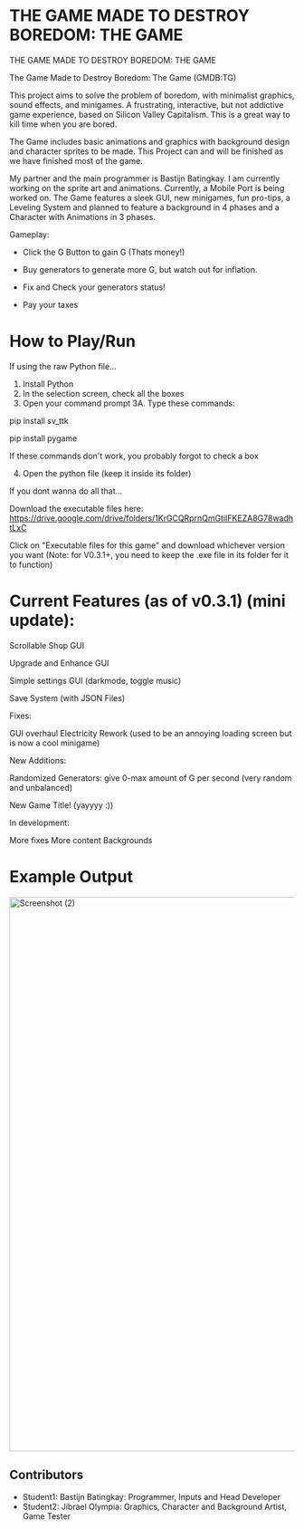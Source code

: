 # THE GAME MADE TO DESTROY BOREDOM: THE GAME

THE GAME MADE TO DESTROY BOREDOM: THE GAME

The Game Made to Destroy Boredom: The Game (GMDB:TG)


 

This project aims to solve the problem of boredom, with minimalist graphics, sound effects, and minigames. A frustrating, interactive, but not addictive game experience, based on Silicon Valley Capitalism. This is a great way to kill time when you are bored.



The Game includes basic animations and graphics with background design and character sprites to be made. This Project can and will be finished as we have finished most of the game.



My partner and the main programmer is Bastijn Batingkay. I am currently working on the sprite art and animations. Currently, a Mobile Port is being worked on. The Game features a sleek GUI, new minigames, fun pro-tips, a Leveling System and planned to feature a background in 4 phases and a Character with Animations in 3 phases.



 Gameplay:



- Click the G Button to gain G (Thats money!)



- Buy generators to generate more G, but watch out for inflation.



- Fix and Check your generators status!



- Pay your taxes

# How to Play/Run

If using the raw Python file...

1. Install Python
2. In the selection screen, check all the boxes
3. Open your command prompt
3A. Type these commands:

pip install sv_ttk

pip install pygame

If these commands don't work, you probably forgot to check a box

4. Open the python file (keep it inside its folder)


If you dont wanna do all that...


Download the executable files here:
https://drive.google.com/drive/folders/1KrGCQRprnQmGtiIFKEZA8G78wadhtLxC


Click on "Executable files for this game" and download whichever version you want
(Note: for V0.3.1+, you need to keep the .exe file in its folder for it to function)



# Current Features (as of v0.3.1) (mini update):

Scrollable Shop GUI

Upgrade and Enhance GUI

Simple settings GUI (darkmode, toggle music)

Save System (with JSON Files)


Fixes:

GUI overhaul
Electricity Rework
(used to be an annoying loading screen but is now a cool minigame)


New Additions: 

Randomized Generators: give 0-max amount of G per second (very random and unbalanced)

New Game Title! (yayyyy :))


In development:

More fixes
More content
Backgrounds

# Example Output



<img width="1920" height="979" alt="Screenshot (2)" src="https://github.com/user-attachments/assets/c3e420fb-3981-464f-9ab8-2a53557d94b0" />











## Contributors

- Student1: Bastijn Batingkay: Programmer, Inputs and Head Developer
- Student2: Jibrael Olympia: Graphics, Character and Background Artist, Game Tester




